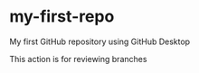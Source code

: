 # my-first-repo
 My first GitHub repository using GitHub Desktop

<!-- This is an update for practice -->



This action is for reviewing branches
